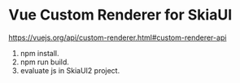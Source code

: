 # Vue Custom Renderer for SkiaUI

https://vuejs.org/api/custom-renderer.html#custom-renderer-api

1. npm install.
2. npm run build.
3. evaluate js in SkiaUI2 project.

